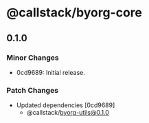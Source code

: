 # @callstack/byorg-core

## 0.1.0

### Minor Changes

- 0cd9689: Initial release.

### Patch Changes

- Updated dependencies [0cd9689]
  - @callstack/byorg-utils@0.1.0
